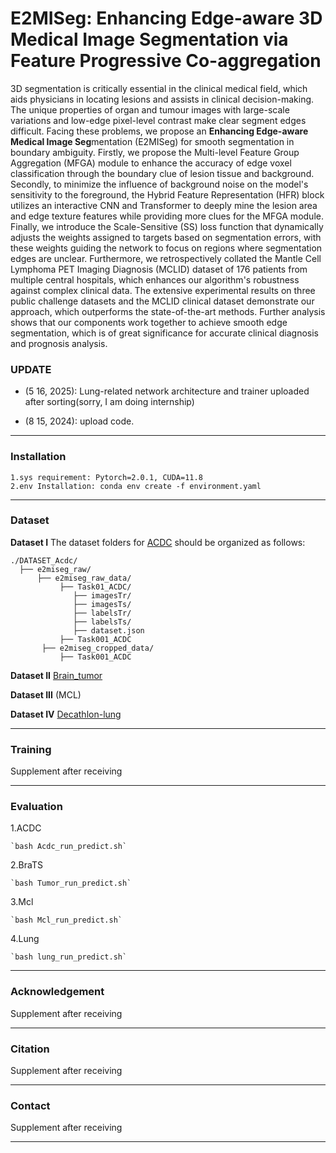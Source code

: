 # E2MISeg: Enhancing Edge-aware 3D Medical Image Segmentation via Feature Progressive Co-aggregation

3D segmentation is critically essential in the clinical medical field, which aids physicians in locating lesions and assists in clinical decision-making. The unique properties of organ and tumour images with large-scale variations and low-edge pixel-level contrast make clear segment edges difficult. Facing these problems, we propose an **Enhancing Edge-aware Medical Image Seg**mentation (E2MISeg) for smooth segmentation in boundary ambiguity. Firstly, we propose the Multi-level Feature Group Aggregation (MFGA) module to enhance the accuracy of edge voxel classification through the boundary clue of lesion tissue and background. Secondly, to minimize the influence of background noise on the model's sensitivity to the foreground, the Hybrid Feature Representation (HFR) block utilizes an interactive CNN and Transformer to deeply mine the lesion area and edge texture features while providing more clues for the MFGA module. Finally, we introduce the Scale-Sensitive (SS) loss function that dynamically adjusts the weights assigned to targets based on segmentation errors, with these weights guiding the network to focus on regions where segmentation edges are unclear. Furthermore, we retrospectively collated the Mantle Cell Lymphoma PET Imaging Diagnosis (MCLID) dataset of 176 patients from multiple central hospitals, which enhances our algorithm's robustness against complex clinical data. The extensive experimental results on three public challenge datasets and the MCLID clinical dataset demonstrate our approach, which outperforms the state-of-the-art methods. Further analysis shows that our components work together to achieve smooth edge segmentation, which is of great significance for accurate clinical diagnosis and prognosis analysis.

### **UPDATE**

- (5 16, 2025): Lung-related network architecture and trainer uploaded after sorting(sorry, I am doing internship)

- (8 15, 2024): upload  code.


<hr />

### **Installation**

```
1.sys requirement: Pytorch=2.0.1, CUDA=11.8
2.env Installation: conda env create -f environment.yaml
```

<hr />

### **Dataset**

**Dataset I**
The dataset folders for [ACDC](https://www.creatis.insa-lyon.fr/Challenge/acdc/) should be organized as follows:
```
./DATASET_Acdc/
  ├── e2miseg_raw/
      ├── e2miseg_raw_data/
           ├── Task01_ACDC/
              ├── imagesTr/
              ├── imagesTs/
              ├── labelsTr/
              ├── labelsTs/
              ├── dataset.json
           ├── Task001_ACDC
       ├── e2miseg_cropped_data/
           ├── Task001_ACDC
```

**Dataset II**
[Brain_tumor](http://medicaldecathlon.com/)

**Dataset III** (MCL)

**Dataset IV**
[Decathlon-lung](http://medicaldecathlon.com/)

<hr />

### **Training**

Supplement after receiving

<hr />

### **Evaluation**

1.ACDC
```
`bash Acdc_run_predict.sh` 
```
2.BraTS
```
`bash Tumor_run_predict.sh` 
```
3.Mcl
```
`bash Mcl_run_predict.sh` 
```
4.Lung
```
`bash lung_run_predict.sh` 
```
<hr />

### **Acknowledgement**

Supplement after receiving

<hr />

### **Citation**

Supplement after receiving

<hr />

### **Contact**

Supplement after receiving

<hr />
